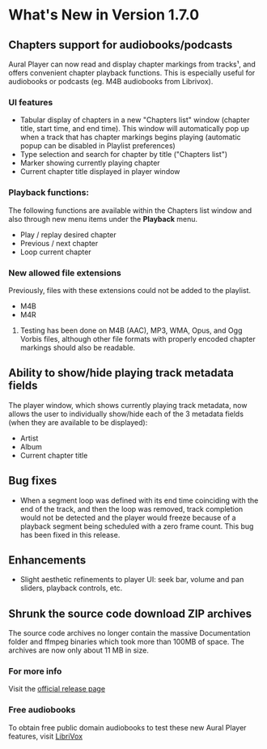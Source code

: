 #  What's New in Version 1.7.0


## **Chapters support for audiobooks/podcasts**

Aural Player can now read and display chapter markings from tracks¹, and offers convenient chapter playback functions. This is especially useful for audiobooks or podcasts (eg. M4B audiobooks from Librivox).

### **UI features**

* Tabular display of chapters in a new "Chapters list" window (chapter title, start time, and end time). This window will automatically pop up when a track that has chapter markings begins playing (automatic popup can be disabled in Playlist preferences)
* Type selection and search for chapter by title ("Chapters list")
* Marker showing currently playing chapter
* Current chapter title displayed in player window

### **Playback functions:**

The following functions are available within the Chapters list window and also through new menu items under the **Playback** menu.

* Play / replay desired chapter
* Previous / next chapter
* Loop current chapter

### **New allowed file extensions**

Previously, files with these extensions could not be added to the playlist.
* M4B
* M4R

1. Testing has been done on M4B (AAC), MP3, WMA, Opus, and Ogg Vorbis files, although other file formats with properly encoded chapter markings should also be readable.

## **Ability to show/hide playing track metadata fields**

The player window, which shows currently playing track metadata, now allows the user to individually show/hide each of the 3 metadata fields (when they are available to be displayed):

* Artist
* Album
* Current chapter title

## **Bug fixes**

* When a segment loop was defined with its end time coinciding with the end of the track, and then the loop was removed, track completion would not be detected and the player would freeze because of a playback segment being scheduled with a zero frame count. This bug has been fixed in this release.

## **Enhancements**

* Slight aesthetic refinements to player UI:  seek bar, volume and pan sliders, playback controls, etc.

## **Shrunk the source code download ZIP archives**

The source code archives no longer contain the massive Documentation folder and ffmpeg binaries which took more than 100MB of space. The archives are now only about 11 MB in size.

### **For more info**
Visit the [official release page](https://github.com/maculateConception/aural-player/releases/tag/1.7.0)

### **Free audiobooks**
To obtain free public domain audiobooks to test these new Aural Player features, visit [LibriVox](https://librivox.org/)

